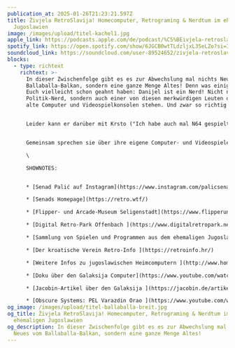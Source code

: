 ```yaml
---
publication_at: 2025-01-26T21:23:21.597Z
title: Živjela RetroSlavija! Homecomputer, Retrograming & Nerdtum im ehemaligen
  Jugoslawien
image: /images/upload/titel-kachel1.jpg
apple_link: https://podcasts.apple.com/de/podcast/%C5%BEivjela-retroslavija-homecomputer-retrogaming-nerdtum/id1170436903?i=1000685530020
spotify_link: https://open.spotify.com/show/6JGCB0wtTLdzljxL3SeLZo?si=34a8bfb12a01451a
soundcloud_link: https://soundcloud.com/user-89524652/zivjela-retroslavija-homecomputer-retrograming-nerdtum-im-ehemaligen-jugoslawien
blocks:
  - type: richtext
    richtext: >-
      In dieser Zwischenfolge gibt es es zur Abwechslung mal nichts Neues vom
      Ballaballa-Balkan, sondern eine ganze Menge Altes! Denn was einige von
      Euch vielleicht schon geahnt haben: Danijel ist ein Nerd! Nicht nur ein
      Politik-Nerd, sondern auch einer von diesen merkwürdigen Leuten die auf
      alte Computer und Videospielkonsolen stehen. Und zwar so richtig alte.


      Leider kann er darüber mit Krsto ("Ich habe auch mal N64 gespielt") nicht so richtig fachsimpeln. Deshalb hat er sich für diese Folge einen kompetenteren Gesprächspartner gesucht: die Retro-Legende Senad Palić. 


      Gemeinsam sprechen sie über ihre eigene Computer- und Videospiele-Biografie als Gastarbeiter-Kinder, über die merkwürdige Erfahrung, dass manchmal die Verwandtschaft in Jugoslawien technisch besser ausgestattet war und natürlich über das absolute Nischen-Thema: Heimcomputer der 80er-Jahre aus JUGOSLAWISCHER PRODUKTION.\

      \

      SHOWNOTES:


      * [Senad Palić auf Instagram](https://www.instagram.com/palicsenad/)

      * [Senads Homepage](https://retro.wtf/)

      * [Flipper- und Arcade-Museum Seligenstadt](https://www.flipperundarcade.de)

      * [Digital Retro-Park Offenbach ](https://www.digitalretropark.net/)

      * [Sammlung von Spielen und Programmen aus dem ehemaligen Jugoslawien (inaktiv) ](http://retrospec.sgn.net/users/tomcat/yu/index.php)

      * [Der kroatische Verein Retro-Info ](https://retroinfo.hr/)

      * [Weitere Infos zu jugoslawischen Heimcomputern ](http://www.homecomputer.de/pages/easteurope_yu.html)

      * [Doku über den Galaksija Computer](https://www.youtube.com/watch?v=RxzgW-WP13I)

      * [Jacobin-Artikel über den Galaksija ](https://jacobin.de/artikel/diy-computer-galaksija-voja-antonic-jugoslawien-open-source)

      * [Obscure Systems: PEL Varazdin Orao ](https://www.youtube.com/watch?v=ZhaC9nGlJLA)
og_image: /images/upload/titel-ballaballa-breit.jpg
og_title: Živjela RetroSlavija! Homecomputer, Retrograming & Nerdtum im
  ehemaligen Jugoslawien
og_description: In dieser Zwischenfolge gibt es es zur Abwechslung mal nichts
  Neues vom Ballaballa-Balkan, sondern eine ganze Menge Altes!
---
```

